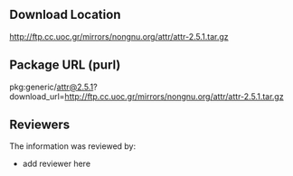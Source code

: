 ## Download Location

http://ftp.cc.uoc.gr/mirrors/nongnu.org/attr/attr-2.5.1.tar.gz

## Package URL (purl)

pkg:generic/attr@2.5.1?download_url=http://ftp.cc.uoc.gr/mirrors/nongnu.org/attr/attr-2.5.1.tar.gz

## Reviewers

The information was reviewed by:

* add reviewer here
